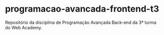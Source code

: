 # programacao-avancada-frontend-t3
Repositório da disciplina de Programação Avançada Back-end da 3ª turma do Web Academy.
